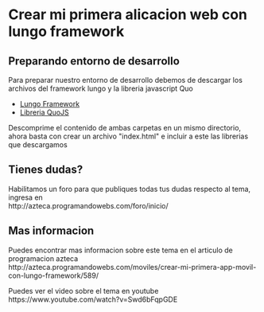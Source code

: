 Crear mi primera alicacion web con lungo framework
=============

<h2>Preparando entorno de desarrollo</h2>
<p>Para preparar nuestro entorno de desarrollo debemos de descargar los archivos del framework lungo y la libreria javascript Quo</p>
<ul>
	<li><a href="http://lungo.tapquo.com" target="_blank">Lungo Framework</a></li>
	<li><a href="http://quojs.tapquo.com" target="_blank">Libreria QuoJS</a></li>
</ul>
<p>Descomprime el contenido de ambas carpetas en un mismo directorio, ahora basta con crear un archivo "index.html" e incluir a este las librerias que descargamos</p>
<h2>Tienes dudas?</h2>
<p>Habilitamos un foro para que publiques todas tus dudas respecto al tema, ingresa en<br>
http://azteca.programandowebs.com/foro/inicio/</p>
<h2>Mas informacion</h2>
<p>Puedes encontrar mas informacion sobre este tema en el articulo de programacion azteca<br>
http://azteca.programandowebs.com/moviles/crear-mi-primera-app-movil-con-lungo-framework/589/</p>
<p>Puedes ver el video sobre el tema en youtube<br>
https://www.youtube.com/watch?v=Swd6bFqpGDE</p>